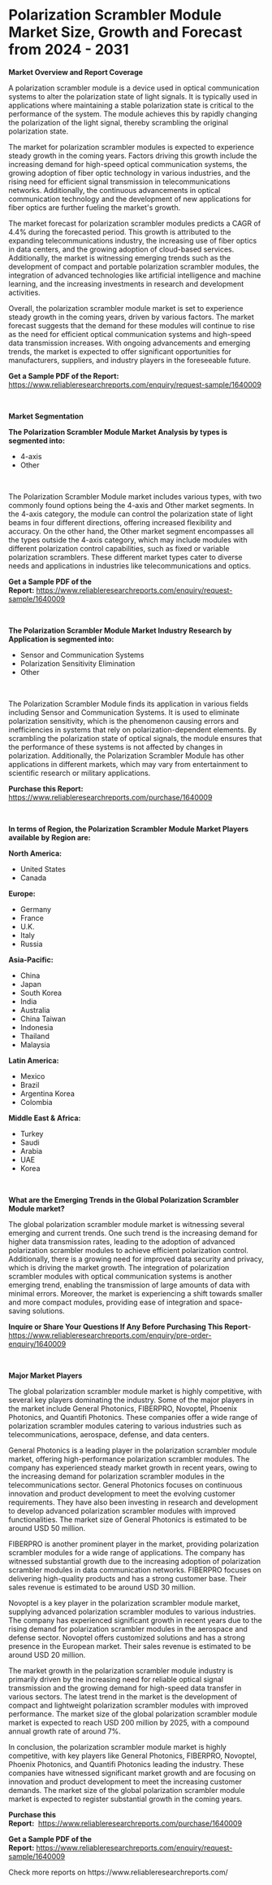 <p><h1>Polarization Scrambler Module Market Size, Growth and Forecast from 2024 - 2031</h1></p><p><strong>Market Overview and Report Coverage</strong></p>
<p><p>A polarization scrambler module is a device used in optical communication systems to alter the polarization state of light signals. It is typically used in applications where maintaining a stable polarization state is critical to the performance of the system. The module achieves this by rapidly changing the polarization of the light signal, thereby scrambling the original polarization state.</p><p>The market for polarization scrambler modules is expected to experience steady growth in the coming years. Factors driving this growth include the increasing demand for high-speed optical communication systems, the growing adoption of fiber optic technology in various industries, and the rising need for efficient signal transmission in telecommunications networks. Additionally, the continuous advancements in optical communication technology and the development of new applications for fiber optics are further fueling the market's growth.</p><p>The market forecast for polarization scrambler modules predicts a CAGR of 4.4% during the forecasted period. This growth is attributed to the expanding telecommunications industry, the increasing use of fiber optics in data centers, and the growing adoption of cloud-based services. Additionally, the market is witnessing emerging trends such as the development of compact and portable polarization scrambler modules, the integration of advanced technologies like artificial intelligence and machine learning, and the increasing investments in research and development activities.</p><p>Overall, the polarization scrambler module market is set to experience steady growth in the coming years, driven by various factors. The market forecast suggests that the demand for these modules will continue to rise as the need for efficient optical communication systems and high-speed data transmission increases. With ongoing advancements and emerging trends, the market is expected to offer significant opportunities for manufacturers, suppliers, and industry players in the foreseeable future.</p></p>
<p><strong>Get a Sample PDF of the Report:</strong> <a href="https://www.reliableresearchreports.com/enquiry/request-sample/1640009">https://www.reliableresearchreports.com/enquiry/request-sample/1640009</a></p>
<p>&nbsp;</p>
<p><strong>Market Segmentation</strong></p>
<p><strong>The Polarization Scrambler Module Market Analysis by types is segmented into:</strong></p>
<p><ul><li>4-axis</li><li>Other</li></ul></p>
<p>&nbsp;</p>
<p><p>The Polarization Scrambler Module market includes various types, with two commonly found options being the 4-axis and Other market segments. In the 4-axis category, the module can control the polarization state of light beams in four different directions, offering increased flexibility and accuracy. On the other hand, the Other market segment encompasses all the types outside the 4-axis category, which may include modules with different polarization control capabilities, such as fixed or variable polarization scramblers. These different market types cater to diverse needs and applications in industries like telecommunications and optics.</p></p>
<p><strong>Get a Sample PDF of the Report:</strong>&nbsp;<a href="https://www.reliableresearchreports.com/enquiry/request-sample/1640009">https://www.reliableresearchreports.com/enquiry/request-sample/1640009</a></p>
<p>&nbsp;</p>
<p><strong>The Polarization Scrambler Module Market Industry Research by Application is segmented into:</strong></p>
<p><ul><li>Sensor and Communication Systems</li><li>Polarization Sensitivity Elimination</li><li>Other</li></ul></p>
<p>&nbsp;</p>
<p><p>The Polarization Scrambler Module finds its application in various fields including Sensor and Communication Systems. It is used to eliminate polarization sensitivity, which is the phenomenon causing errors and inefficiencies in systems that rely on polarization-dependent elements. By scrambling the polarization state of optical signals, the module ensures that the performance of these systems is not affected by changes in polarization. Additionally, the Polarization Scrambler Module has other applications in different markets, which may vary from entertainment to scientific research or military applications.</p></p>
<p><strong>Purchase this Report:</strong>&nbsp; <a href="https://www.reliableresearchreports.com/purchase/1640009">https://www.reliableresearchreports.com/purchase/1640009</a></p>
<p>&nbsp;</p>
<p><strong>In terms of Region, the Polarization Scrambler Module Market Players available by Region are:</strong></p>
<p>
    <p> <strong> North America: </strong>
        <ul>
            <li>United States</li>
            <li>Canada</li>
        </ul>
        </p> 
    <p> <strong> Europe: </strong>
        <ul>
            <li>Germany</li>
            <li>France</li>
            <li>U.K.</li>
            <li>Italy</li>
            <li>Russia</li>
        </ul>
        </p> 
    <p> <strong> Asia-Pacific: </strong>
        <ul>
            <li>China</li>
            <li>Japan</li>
            <li>South Korea</li>
            <li>India</li>
            <li>Australia</li>
            <li>China Taiwan</li>
            <li>Indonesia</li>
            <li>Thailand</li>
            <li>Malaysia</li>
        </ul>
        </p> 
    <p> <strong> Latin America: </strong>
        <ul>
            <li>Mexico</li>
            <li>Brazil</li>
            <li>Argentina Korea</li>
            <li>Colombia</li>
        </ul>
        </p> 
    <p> <strong> Middle East & Africa: </strong>
        <ul>
            <li>Turkey</li>
            <li>Saudi</li>
            <li>Arabia</li>
            <li>UAE</li>
            <li>Korea</li>
        </ul>
    </p>
    </p>
<p>&nbsp;</p>
<p><strong>What are the Emerging Trends in the Global Polarization Scrambler Module market?</strong></p>
<p><p>The global polarization scrambler module market is witnessing several emerging and current trends. One such trend is the increasing demand for higher data transmission rates, leading to the adoption of advanced polarization scrambler modules to achieve efficient polarization control. Additionally, there is a growing need for improved data security and privacy, which is driving the market growth. The integration of polarization scrambler modules with optical communication systems is another emerging trend, enabling the transmission of large amounts of data with minimal errors. Moreover, the market is experiencing a shift towards smaller and more compact modules, providing ease of integration and space-saving solutions.</p></p>
<p><strong>Inquire or Share Your Questions If Any Before Purchasing This Report</strong>- <a href="https://www.reliableresearchreports.com/enquiry/pre-order-enquiry/1640009">https://www.reliableresearchreports.com/enquiry/pre-order-enquiry/1640009</a></p>
<p>&nbsp;</p>
<p><strong>Major Market Players</strong></p>
<p><p>The global polarization scrambler module market is highly competitive, with several key players dominating the industry. Some of the major players in the market include General Photonics, FIBERPRO, Novoptel, Phoenix Photonics, and Quantifi Photonics. These companies offer a wide range of polarization scrambler modules catering to various industries such as telecommunications, aerospace, defense, and data centers.</p><p>General Photonics is a leading player in the polarization scrambler module market, offering high-performance polarization scrambler modules. The company has experienced steady market growth in recent years, owing to the increasing demand for polarization scrambler modules in the telecommunications sector. General Photonics focuses on continuous innovation and product development to meet the evolving customer requirements. They have also been investing in research and development to develop advanced polarization scrambler modules with improved functionalities. The market size of General Photonics is estimated to be around USD 50 million.</p><p>FIBERPRO is another prominent player in the market, providing polarization scrambler modules for a wide range of applications. The company has witnessed substantial growth due to the increasing adoption of polarization scrambler modules in data communication networks. FIBERPRO focuses on delivering high-quality products and has a strong customer base. Their sales revenue is estimated to be around USD 30 million.</p><p>Novoptel is a key player in the polarization scrambler module market, supplying advanced polarization scrambler modules to various industries. The company has experienced significant growth in recent years due to the rising demand for polarization scrambler modules in the aerospace and defense sector. Novoptel offers customized solutions and has a strong presence in the European market. Their sales revenue is estimated to be around USD 20 million.</p><p>The market growth in the polarization scrambler module industry is primarily driven by the increasing need for reliable optical signal transmission and the growing demand for high-speed data transfer in various sectors. The latest trend in the market is the development of compact and lightweight polarization scrambler modules with improved performance. The market size of the global polarization scrambler module market is expected to reach USD 200 million by 2025, with a compound annual growth rate of around 7%.</p><p>In conclusion, the polarization scrambler module market is highly competitive, with key players like General Photonics, FIBERPRO, Novoptel, Phoenix Photonics, and Quantifi Photonics leading the industry. These companies have witnessed significant market growth and are focusing on innovation and product development to meet the increasing customer demands. The market size of the global polarization scrambler module market is expected to register substantial growth in the coming years.</p></p>
<p><strong>Purchase this Report:</strong>&nbsp;&nbsp;<a href="https://www.reliableresearchreports.com/purchase/1640009">https://www.reliableresearchreports.com/purchase/1640009</a></p>
<p></p>
<p><strong>Get a Sample PDF of the Report:</strong>&nbsp;<a href="https://www.reliableresearchreports.com/enquiry/request-sample/1640009">https://www.reliableresearchreports.com/enquiry/request-sample/1640009</a></p>
<p>Check more reports on https://www.reliableresearchreports.com/</p>